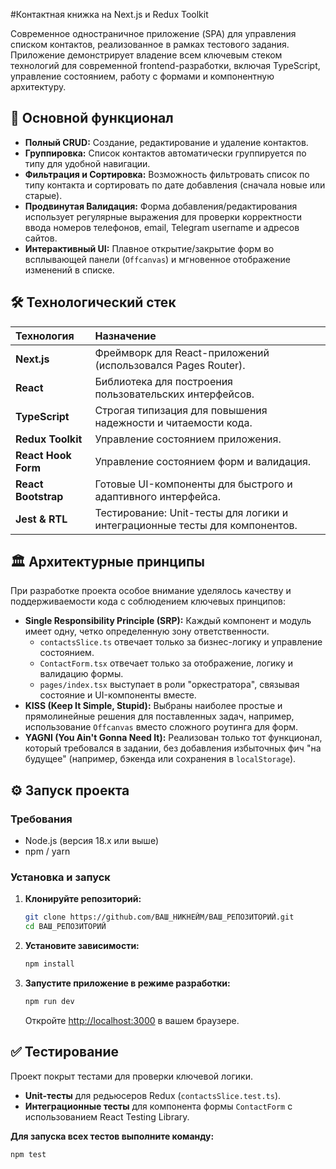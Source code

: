 #Контактная книжка на Next.js и Redux Toolkit

Современное одностраничное приложение (SPA) для управления списком контактов, реализованное в рамках тестового задания. Приложение демонстрирует владение всем ключевым стеком технологий для современной frontend-разработки, включая TypeScript, управление состоянием, работу с формами и компонентную архитектуру.

## 🚀 Основной функционал

*   **Полный CRUD:** Создание, редактирование и удаление контактов.
*   **Группировка:** Список контактов автоматически группируется по типу для удобной навигации.
*   **Фильтрация и Сортировка:** Возможность фильтровать список по типу контакта и сортировать по дате добавления (сначала новые или старые).
*   **Продвинутая Валидация:** Форма добавления/редактирования использует регулярные выражения для проверки корректности ввода номеров телефонов, email, Telegram username и адресов сайтов.
*   **Интерактивный UI:** Плавное открытие/закрытие форм во всплывающей панели (`Offcanvas`) и мгновенное отображение изменений в списке.

## 🛠️ Технологический стек

| Технология | Назначение |
| :--- | :--- |
| **Next.js** | Фреймворк для React-приложений (использовался Pages Router). |
| **React** | Библиотека для построения пользовательских интерфейсов. |
| **TypeScript** | Строгая типизация для повышения надежности и читаемости кода. |
| **Redux Toolkit** | Управление состоянием приложения. |
| **React Hook Form** | Управление состоянием форм и валидация. |
| **React Bootstrap** | Готовые UI-компоненты для быстрого и адаптивного интерфейса. |
| **Jest & RTL** | Тестирование: Unit-тесты для логики и интеграционные тесты для компонентов. |

## 🏛️ Архитектурные принципы

При разработке проекта особое внимание уделялось качеству и поддерживаемости кода с соблюдением ключевых принципов:

*   **Single Responsibility Principle (SRP):** Каждый компонент и модуль имеет одну, четко определенную зону ответственности.
    *   `contactsSlice.ts` отвечает только за бизнес-логику и управление состоянием.
    *   `ContactForm.tsx` отвечает только за отображение, логику и валидацию формы.
    *   `pages/index.tsx` выступает в роли "оркестратора", связывая состояние и UI-компоненты вместе.
*   **KISS (Keep It Simple, Stupid):** Выбраны наиболее простые и прямолинейные решения для поставленных задач, например, использование `Offcanvas` вместо сложного роутинга для форм.
*   **YAGNI (You Ain't Gonna Need It):** Реализован только тот функционал, который требовался в задании, без добавления избыточных фич "на будущее" (например, бэкенда или сохранения в `localStorage`).

## ⚙️ Запуск проекта

### Требования
*   Node.js (версия 18.x или выше)
*   npm / yarn

### Установка и запуск

1.  **Клонируйте репозиторий:**
    ```bash
    git clone https://github.com/ВАШ_НИКНЕЙМ/ВАШ_РЕПОЗИТОРИЙ.git
    cd ВАШ_РЕПОЗИТОРИЙ
    ```

2.  **Установите зависимости:**
    ```bash
    npm install
    ```

3.  **Запустите приложение в режиме разработки:**
    ```bash
    npm run dev
    ```
    Откройте [http://localhost:3000](http://localhost:3000) в вашем браузере.

## ✅ Тестирование

Проект покрыт тестами для проверки ключевой логики.

*   **Unit-тесты** для редьюсеров Redux (`contactsSlice.test.ts`).
*   **Интеграционные тесты** для компонента формы `ContactForm` с использованием React Testing Library.

**Для запуска всех тестов выполните команду:**
```bash
npm test
```
````